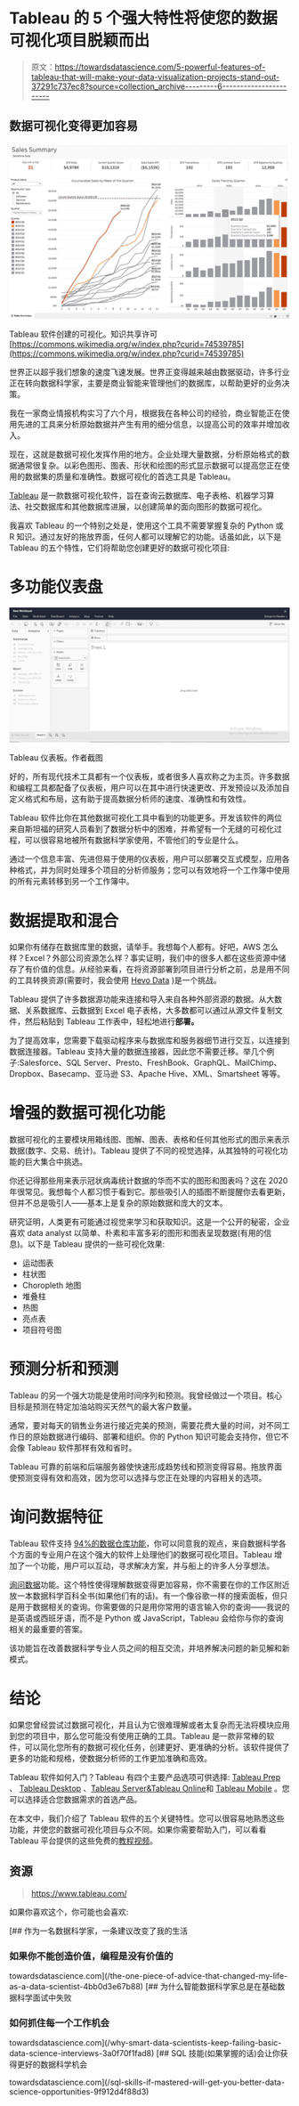 # Tableau 的 5 个强大特性将使您的数据可视化项目脱颖而出

> 原文：<https://towardsdatascience.com/5-powerful-features-of-tableau-that-will-make-your-data-visualization-projects-stand-out-37291c737ec8?source=collection_archive---------6----------------------->

## 数据可视化变得更加容易

![](img/c51590f707121313cd770c2cf28a0b2c.png)

Tableau 软件创建的可视化。知识共享许可[https://commons.wikimedia.org/w/index.php?curid=74539785](https://commons.wikimedia.org/w/index.php?curid=74539785)

世界正以超乎我们想象的速度飞速发展。世界正变得越来越由数据驱动，许多行业正在转向数据科学家，主要是商业智能来管理他们的数据库，以帮助更好的业务决策。

我在一家商业情报机构实习了六个月，根据我在各种公司的经验，商业智能正在使用先进的工具来分析原始数据并产生有用的细分信息，以提高公司的效率并增加收入。

现在，这就是数据可视化发挥作用的地方。企业处理大量数据，分析原始格式的数据通常很复杂。以彩色图形、图表、形状和绘图的形式显示数据可以提高您正在使用的数据集的质量和准确性。数据可视化的首选工具是 Tableau。

[Tableau](https://www.tableau.com/) 是一款数据可视化软件，旨在查询云数据库、电子表格、机器学习算法、社交数据库和其他数据库进展，以创建简单的面向图形的数据可视化。

我喜欢 Tableau 的一个特别之处是，使用这个工具不需要掌握复杂的 Python 或 R 知识。通过友好的拖放界面，任何人都可以理解它的功能。话虽如此，以下是 Tableau 的五个特性，它们将帮助您创建更好的数据可视化项目:

# **多功能仪表盘**

![](img/2db18a587d1bbd2dfae4a16360e475d9.png)

Tableau 仪表板。作者截图

好的，所有现代技术工具都有一个仪表板，或者很多人喜欢称之为主页。许多数据和编程工具都配备了仪表板，用户可以在其中进行快速更改、开发预设以及添加自定义格式和布局，这有助于提高数据分析师的速度、准确性和有效性。

Tableau 软件比你在其他数据可视化工具中看到的功能更多。开发该软件的两位来自斯坦福的研究人员看到了数据分析中的困难，并希望有一个无缝的可视化过程，可以很容易地被所有数据科学家使用，不管他们的专业是什么。

通过一个信息丰富、先进但易于使用的仪表板，用户可以部署交互式模型，应用各种格式，并为同时处理多个项目的分析师服务；您可以有效地将一个工作簿中使用的所有元素转移到另一个工作簿中。

# **数据提取和混合**

如果你有储存在数据库里的数据，请举手。我想每个人都有。好吧，AWS 怎么样？Excel？外部公司资源怎么样？事实证明，我们中的很多人都在这些资源中储存了有价值的信息。从经验来看，在将资源部署到项目进行分析之前，总是用不同的工具转换资源(需要时，我会使用 [Hevo Data](https://hevodata.com/) )是一个挑战。

Tableau 提供了许多数据源功能来连接和导入来自各种外部资源的数据。从大数据、关系数据库、云数据到 Excel 电子表格，大多数都可以通过从源文件复制文件，然后粘贴到 Tableau 工作表中，轻松地进行**部署。**

为了提高效率，您需要下载驱动程序来与数据库和服务器细节进行交互，以连接到数据连接器。Tableau 支持大量的数据连接器，因此您不需要迁移。举几个例子:Salesforce、SQL Server、Presto、FreshBook、GraphQL、MailChimp、Dropbox、Basecamp、亚马逊 S3、Apache Hive、XML、Smartsheet 等等。

# **增强的数据可视化功能**

数据可视化的主要模块用箱线图、图解、图表、表格和任何其他形式的图示来表示数据(数字、交易、统计)。Tableau 提供了不同的视觉选择，从其独特的可视化功能的巨大集合中挑选。

你还记得那些用来表示冠状病毒统计数据的华而不实的图形和图表吗？这在 2020 年很常见。我想每个人都习惯于看到它。那些吸引人的插图不断提醒你去看更新，但并不总是吸引人——基本上是复杂的原始数据和庞大的文本。

研究证明，人类更有可能通过视觉来学习和获取知识。这是一个公开的秘密，企业喜欢 data analyst 以简单、朴素和丰富多彩的图形和图表呈现数据(有用的信息)。以下是 Tableau 提供的一些可视化效果:

*   运动图表
*   柱状图
*   Choropleth 地图
*   堆叠柱
*   热图
*   亮点表
*   项目符号图

# **预测分析和预测**

Tableau 的另一个强大功能是使用时间序列和预测。我曾经做过一个项目。核心目标是预测在特定加油站购买天然气的最大客户数量。

通常，要对每天的销售业务进行接近完美的预测，需要花费大量的时间，对不同工作日的原始数据进行编码、部署和组织。你的 Python 知识可能会支持你，但它不会像 Tableau 软件那样有效和省时。

Tableau 可靠的前端和后端服务器使快速形成趋势线和预测变得容易。拖放界面使预测变得有效和高效，因为您可以选择与您正在处理的内容相关的选项。

# **询问数据特征**

Tableau 软件支持 [94%的数据仓库功能](https://www3.technologyevaluation.com/selection-tools/features-list/31918/tableau-software#:~:text=Tableau%20Software%20supports%2094%25%20of%20Data%20Warehousing%20functionalities.&text=In%20this%20module%2C%20Tableau%20Software,for%20the%20Tableau%20software%20system.)，你可以同意我的观点，来自数据科学各个方面的专业用户在这个强大的软件上处理他们的数据可视化项目。Tableau 增加了一个功能，用户可以互动，寻求解决方案，并与船上的许多人分享想法。

[询问数据](https://www.tableau.com/en-in/products/new-features/ask-data)功能。这个特性使得理解数据变得更加容易，你不需要在你的工作区附近放一本数据科学百科全书(如果他们有的话)。有一个像谷歌一样的搜索面板，但只是用于数据相关的查询。你需要做的只是用你常用的语言输入你的查询——我说的是英语或西班牙语，而不是 Python 或 JavaScript，Tableau 会给你与你的查询相关的最重要的答案。

该功能旨在改善数据科学专业人员之间的相互交流，并培养解决问题的新见解和新模式。

# 结论

如果您曾经尝试过数据可视化，并且认为它很难理解或者太复杂而无法将模块应用到您的项目中，那么您可能没有使用正确的工具。Tableau 是一款非常棒的软件，可以简化您所有的数据可视化任务，创建更好、更准确的分析。该软件提供了更多的功能和规格，使数据分析师的工作更加准确和高效。

Tableau 软件如何入门？Tableau 有四个主要产品选项可供选择: [Tableau Prep](https://www.tableau.com/products#tableau-prep) 、 [Tableau Desktop](https://www.tableau.com/products#tableau-desktop) 、[Tableau Server&Tableau Online](https://www.tableau.com/products#tableau-server-tableau-online)和 [Tableau Mobile](https://www.tableau.com/products#tableau-mobile) 。您可以选择适合您数据需求的首选产品。

在本文中，我们介绍了 Tableau 软件的五个关键特性。您可以很容易地熟悉这些功能，并使您的数据可视化项目与众不同。如果你需要帮助入门，可以看看 Tableau 平台提供的这些免费的[教程视频](https://www.tableau.com/learn/training/20212)。

## 资源

> https://www.tableau.com/

如果你喜欢这个，你可能也会喜欢:

[](/the-one-piece-of-advice-that-changed-my-life-as-a-data-scientist-4bb0d3e67b88) [## 作为一名数据科学家，一条建议改变了我的生活

### 如果你不能创造价值，编程是没有价值的

towardsdatascience.com](/the-one-piece-of-advice-that-changed-my-life-as-a-data-scientist-4bb0d3e67b88) [](/why-smart-data-scientists-keep-failing-basic-data-science-interviews-3a0f70f1fad8) [## 为什么智能数据科学家总是在基础数据科学面试中失败

### 如何抓住每一个工作机会

towardsdatascience.com](/why-smart-data-scientists-keep-failing-basic-data-science-interviews-3a0f70f1fad8) [](/sql-skills-if-mastered-will-get-you-better-data-science-opportunities-9f912d4f88d3) [## SQL 技能(如果掌握的话)会让你获得更好的数据科学机会

towardsdatascience.com](/sql-skills-if-mastered-will-get-you-better-data-science-opportunities-9f912d4f88d3)